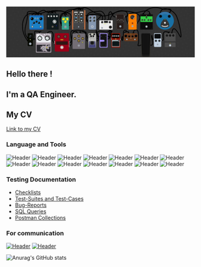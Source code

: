 ![Header](https://github.com/StasDurnev/StasDurnev/blob/main/assets/wallpaperflare.com_wallpaper.png)
## Hello there ! 
## I'm a QA Engineer. 
## My CV
[Link to my CV](https://drive.google.com/file/d/1u7BT8MRgNjsuyFVrQmd0LM0jIIaM0MoF/view?usp=sharing)

### Language and Tools

![Header](https://img.shields.io/badge/Jira-090909?style=for-the-badge&logo=jira&logoColor=136be1)
![Header](https://img.shields.io/badge/Postman-090909?style=for-the-badge&logo=postman&logoColor=f76935)
![Header](https://img.shields.io/badge/Swagger-090909?style=for-the-badge&logo=swagger&logoColor=7ede2b)
![Header](https://img.shields.io/badge/Github-090909?style=for-the-badge&logo=github&logoColor=8cc4d7)
![Header](https://img.shields.io/badge/AzureDevops-090909?style=for-the-badge&logo=azuredevops&logoColor=0074d0)
![Header](https://img.shields.io/badge/MySQL-090909?style=for-the-badge&logo=mysql&logoColor=00618a)
![Header](https://img.shields.io/badge/DevTools-090909?style=for-the-badge&logo=googlechrome&logoColor=2674f2)
![Header](https://img.shields.io/badge/AndroidStudio-090909?style=for-the-badge&logo=androidstudio&logoColor=3ad07d)
![Header](https://img.shields.io/badge/TestRail-090909?style=for-the-badge&logo=&logoColor=71b556)
![Header](https://img.shields.io/badge/Fiddler-090909?style=for-the-badge&logo=fiddler&logoColor=8cc4d7)
![Header](https://img.shields.io/badge/CharlesProxy-090909?style=for-the-badge&logo=charlesproxy&logoColor=8cc4d7)
![Header](https://img.shields.io/badge/Trello-090909?style=for-the-badge&logo=trello=8cc4d7)
![Header](https://img.shields.io/badge/QASE-090909?style=for-the-badge&logo=QASE=8cc4d7)
![Header](https://img.shields.io/badge/YouTrack-090909?style=for-the-badge&logo=Youtrack=8cc4d7)

### Testing Documentation

- [Checklists](https://github.com/StasDurnev/StasDurnev/tree/main/Checklists)
- [Test-Suites and Test-Cases]()
- [Bug-Reports]()
- [SQL Queries](https://github.com/StasDurnev/StasDurnev/tree/main/SQL%20Queries)
- [Postman Collections](https://github.com/StasDurnev/StasDurnev/tree/main/Postman%20collection)

### For communication

[![Header](https://img.shields.io/badge/Telegram-090909?style=for-the-badge&logo=telegram&logoColor=31a5db)](https://t.me/Vishnu_you)
[![Header](https://img.shields.io/badge/Linkedin-090909?style=for-the-badge&logo=linkedin&logoColor=0073b1)](https://www.linkedin.com/in/stanislav-durnev/)

![Anurag's GitHub stats](https://github-readme-stats.vercel.app/api?username=StasDurnev&show_icons=true&theme=radical)